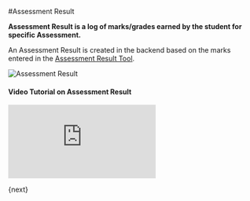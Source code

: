 <!-- add-breadcrumbs -->
#Assessment Result

**Assessment Result is a log of marks/grades earned by the student for specific Assessment.** 

An Assessment Result is created in the backend based on the marks entered in the [Assessment Result Tool](/docs/user/manual/en/education/assessment_result_tool).

<img class="screenshot" alt="Assessment Result" src="{{docs_base_url}}/img/education/assessment/assessment-result.png">

#### Video Tutorial on Assessment Result 


<div>
    <div class='embed-container'>
        <iframe src='https://www.youtube.com/embed/U8ZRB8CM-UM?end=89' frameborder='0' allowfullscreen>
        </iframe>
    </div>
</div>

{next}
